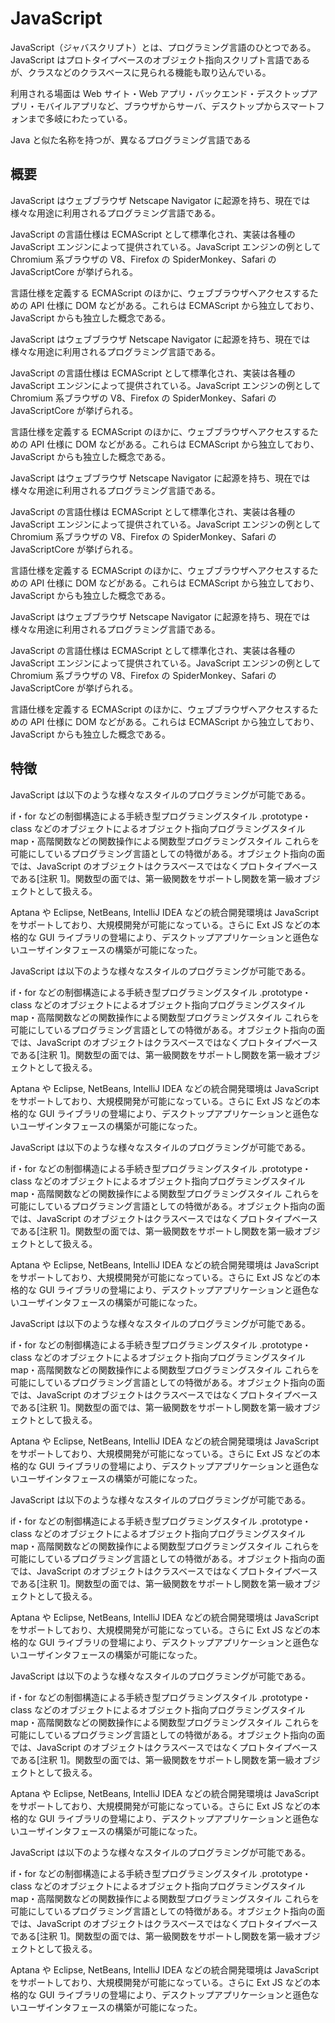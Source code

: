 # JavaScript

JavaScript（ジャバスクリプト）とは、プログラミング言語のひとつである。JavaScript はプロトタイプベースのオブジェクト指向スクリプト言語であるが、クラスなどのクラスベースに見られる機能も取り込んでいる。

利用される場面は Web サイト・Web アプリ・バックエンド・デスクトップアプリ・モバイルアプリなど、ブラウザからサーバ、デスクトップからスマートフォンまで多岐にわたっている。

Java と似た名称を持つが、異なるプログラミング言語である

## 概要

JavaScript はウェブブラウザ Netscape Navigator に起源を持ち、現在では様々な用途に利用されるプログラミング言語である。

JavaScript の言語仕様は ECMAScript として標準化され、実装は各種の JavaScript エンジンによって提供されている。JavaScript エンジンの例として Chromium 系ブラウザの V8、Firefox の SpiderMonkey、Safari の JavaScriptCore が挙げられる。

言語仕様を定義する ECMAScript のほかに、ウェブブラウザへアクセスするための API 仕様に DOM などがある。これらは ECMAScript から独立しており、JavaScript からも独立した概念である。

JavaScript はウェブブラウザ Netscape Navigator に起源を持ち、現在では様々な用途に利用されるプログラミング言語である。

JavaScript の言語仕様は ECMAScript として標準化され、実装は各種の JavaScript エンジンによって提供されている。JavaScript エンジンの例として Chromium 系ブラウザの V8、Firefox の SpiderMonkey、Safari の JavaScriptCore が挙げられる。

言語仕様を定義する ECMAScript のほかに、ウェブブラウザへアクセスするための API 仕様に DOM などがある。これらは ECMAScript から独立しており、JavaScript からも独立した概念である。

JavaScript はウェブブラウザ Netscape Navigator に起源を持ち、現在では様々な用途に利用されるプログラミング言語である。

JavaScript の言語仕様は ECMAScript として標準化され、実装は各種の JavaScript エンジンによって提供されている。JavaScript エンジンの例として Chromium 系ブラウザの V8、Firefox の SpiderMonkey、Safari の JavaScriptCore が挙げられる。

言語仕様を定義する ECMAScript のほかに、ウェブブラウザへアクセスするための API 仕様に DOM などがある。これらは ECMAScript から独立しており、JavaScript からも独立した概念である。

JavaScript はウェブブラウザ Netscape Navigator に起源を持ち、現在では様々な用途に利用されるプログラミング言語である。

JavaScript の言語仕様は ECMAScript として標準化され、実装は各種の JavaScript エンジンによって提供されている。JavaScript エンジンの例として Chromium 系ブラウザの V8、Firefox の SpiderMonkey、Safari の JavaScriptCore が挙げられる。

言語仕様を定義する ECMAScript のほかに、ウェブブラウザへアクセスするための API 仕様に DOM などがある。これらは ECMAScript から独立しており、JavaScript からも独立した概念である。

## 特徴

JavaScript は以下のような様々なスタイルのプログラミングが可能である。

if・for などの制御構造による手続き型プログラミングスタイル
.prototype・class などのオブジェクトによるオブジェクト指向プログラミングスタイル
map・高階関数などの関数操作による関数型プログラミングスタイル
これらを可能にしているプログラミング言語としての特徴がある。オブジェクト指向の面では、JavaScript のオブジェクトはクラスベースではなくプロトタイプベースである[注釈 1]。関数型の面では、第一級関数をサポートし関数を第一級オブジェクトとして扱える。

Aptana や Eclipse, NetBeans, IntelliJ IDEA などの統合開発環境は JavaScript をサポートしており、大規模開発が可能になっている。さらに Ext JS などの本格的な GUI ライブラリの登場により、デスクトップアプリケーションと遜色ないユーザインタフェースの構築が可能になった。

JavaScript は以下のような様々なスタイルのプログラミングが可能である。

if・for などの制御構造による手続き型プログラミングスタイル
.prototype・class などのオブジェクトによるオブジェクト指向プログラミングスタイル
map・高階関数などの関数操作による関数型プログラミングスタイル
これらを可能にしているプログラミング言語としての特徴がある。オブジェクト指向の面では、JavaScript のオブジェクトはクラスベースではなくプロトタイプベースである[注釈 1]。関数型の面では、第一級関数をサポートし関数を第一級オブジェクトとして扱える。

Aptana や Eclipse, NetBeans, IntelliJ IDEA などの統合開発環境は JavaScript をサポートしており、大規模開発が可能になっている。さらに Ext JS などの本格的な GUI ライブラリの登場により、デスクトップアプリケーションと遜色ないユーザインタフェースの構築が可能になった。

JavaScript は以下のような様々なスタイルのプログラミングが可能である。

if・for などの制御構造による手続き型プログラミングスタイル
.prototype・class などのオブジェクトによるオブジェクト指向プログラミングスタイル
map・高階関数などの関数操作による関数型プログラミングスタイル
これらを可能にしているプログラミング言語としての特徴がある。オブジェクト指向の面では、JavaScript のオブジェクトはクラスベースではなくプロトタイプベースである[注釈 1]。関数型の面では、第一級関数をサポートし関数を第一級オブジェクトとして扱える。

Aptana や Eclipse, NetBeans, IntelliJ IDEA などの統合開発環境は JavaScript をサポートしており、大規模開発が可能になっている。さらに Ext JS などの本格的な GUI ライブラリの登場により、デスクトップアプリケーションと遜色ないユーザインタフェースの構築が可能になった。

JavaScript は以下のような様々なスタイルのプログラミングが可能である。

if・for などの制御構造による手続き型プログラミングスタイル
.prototype・class などのオブジェクトによるオブジェクト指向プログラミングスタイル
map・高階関数などの関数操作による関数型プログラミングスタイル
これらを可能にしているプログラミング言語としての特徴がある。オブジェクト指向の面では、JavaScript のオブジェクトはクラスベースではなくプロトタイプベースである[注釈 1]。関数型の面では、第一級関数をサポートし関数を第一級オブジェクトとして扱える。

Aptana や Eclipse, NetBeans, IntelliJ IDEA などの統合開発環境は JavaScript をサポートしており、大規模開発が可能になっている。さらに Ext JS などの本格的な GUI ライブラリの登場により、デスクトップアプリケーションと遜色ないユーザインタフェースの構築が可能になった。

JavaScript は以下のような様々なスタイルのプログラミングが可能である。

if・for などの制御構造による手続き型プログラミングスタイル
.prototype・class などのオブジェクトによるオブジェクト指向プログラミングスタイル
map・高階関数などの関数操作による関数型プログラミングスタイル
これらを可能にしているプログラミング言語としての特徴がある。オブジェクト指向の面では、JavaScript のオブジェクトはクラスベースではなくプロトタイプベースである[注釈 1]。関数型の面では、第一級関数をサポートし関数を第一級オブジェクトとして扱える。

Aptana や Eclipse, NetBeans, IntelliJ IDEA などの統合開発環境は JavaScript をサポートしており、大規模開発が可能になっている。さらに Ext JS などの本格的な GUI ライブラリの登場により、デスクトップアプリケーションと遜色ないユーザインタフェースの構築が可能になった。

JavaScript は以下のような様々なスタイルのプログラミングが可能である。

if・for などの制御構造による手続き型プログラミングスタイル
.prototype・class などのオブジェクトによるオブジェクト指向プログラミングスタイル
map・高階関数などの関数操作による関数型プログラミングスタイル
これらを可能にしているプログラミング言語としての特徴がある。オブジェクト指向の面では、JavaScript のオブジェクトはクラスベースではなくプロトタイプベースである[注釈 1]。関数型の面では、第一級関数をサポートし関数を第一級オブジェクトとして扱える。

Aptana や Eclipse, NetBeans, IntelliJ IDEA などの統合開発環境は JavaScript をサポートしており、大規模開発が可能になっている。さらに Ext JS などの本格的な GUI ライブラリの登場により、デスクトップアプリケーションと遜色ないユーザインタフェースの構築が可能になった。

JavaScript は以下のような様々なスタイルのプログラミングが可能である。

if・for などの制御構造による手続き型プログラミングスタイル
.prototype・class などのオブジェクトによるオブジェクト指向プログラミングスタイル
map・高階関数などの関数操作による関数型プログラミングスタイル
これらを可能にしているプログラミング言語としての特徴がある。オブジェクト指向の面では、JavaScript のオブジェクトはクラスベースではなくプロトタイプベースである[注釈 1]。関数型の面では、第一級関数をサポートし関数を第一級オブジェクトとして扱える。

Aptana や Eclipse, NetBeans, IntelliJ IDEA などの統合開発環境は JavaScript をサポートしており、大規模開発が可能になっている。さらに Ext JS などの本格的な GUI ライブラリの登場により、デスクトップアプリケーションと遜色ないユーザインタフェースの構築が可能になった。
